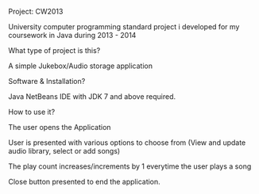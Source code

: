 Project: CW2013

University computer programming standard project i developed for my coursework in Java during 2013 - 2014

What type of project is this?

A simple Jukebox/Audio storage application

Software & Installation?

Java NetBeans IDE with JDK 7 and above required.

How to use it?

The user opens the Application

User is presented with various options to choose from (View and update audio library, select or add songs)

The play count increases/increments by 1 everytime the user plays a song

Close button presented to end the application.
